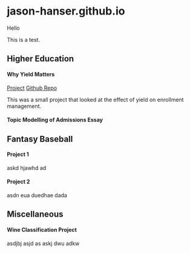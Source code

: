 # jason-hanser.github.io


Hello

This is a test.


## Higher Education

#### Why Yield Matters

<a href="https://github.com/jason-hanser/why-yield-matters/blob/master/report.html">Project</a>
<a href="https://github.com/jason-hanser/why-yield-matters">Github Repo</a>

This was a small project that looked at the effect of yield on enrollment management. 



#### Topic Modelling of Admissions Essay 


## Fantasy Baseball

#### Project 1

askd hjawhd ad

#### Project 2

asdn eua duedhae dada


## Miscellaneous

#### Wine Classification Project

asdjbj asjd as askj dwu adkw



